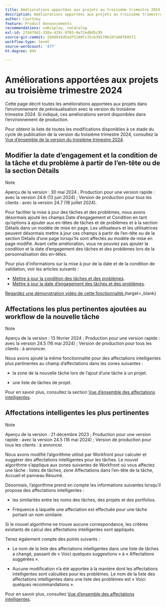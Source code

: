 ```yaml
---
title: Améliorations apportées aux projets au troisième trimestre 2024
description: Améliorations apportées aux projets au troisième trimestre 2024
author: Courtney
feature: Product Announcements
recommendations: noDisplay, noCatalog
exl-id: 27d479d1-338a-429c-9703-8e72ed8d5c95
source-git-commit: 28dd016d5edf51807c35cb392706107a08fb95f2
workflow-type: tm+mt
source-wordcount: '477'
ht-degree: 84%

---
```


# Améliorations apportées aux projets au troisième trimestre 2024

Cette page décrit toutes les améliorations apportées aux projets dans l’environnement de prévisualisation avec la version du troisième trimestre 2024. Si indiqué, ces améliorations seront disponibles dans l’environnement de production.

Pour obtenir la liste de toutes les modifications disponibles à ce stade du cycle de publication de la version du troisième trimestre 2024, consultez la [Vue d’ensemble de la version du troisième trimestre 2024](/help/quicksilver/product-announcements/product-releases/24-q3-release-activity/24-q3-release-overview.md).


## Modifier la date d’engagement et la condition de la tâche et du problème à partir de l’en-tête ou de la section Détails

>[!NOTE]
>
>Aperçu de la version : 30 mai 2024 ; Production pour une version rapide : avec la version 24.6 (13 juin 2024) ; Version de production pour tous les clients : avec la version 24.7 (18 juillet 2024).

Pour faciliter la mise à jour des tâches et des problèmes, nous avons désormais ajouté les champs Date d’engagement et Condition en tant qu’options à ajouter aux en-têtes de tâches et de problèmes et à la section Détails dans un modèle de mise en page. Les utilisateurs et les utilisatrices peuvent désormais mettre à jour ces champs à partir de l’en-tête ou de la section Détails d’une page lorsqu’ils sont affectés au modèle de mise en page modifié. Avant cette amélioration, vous ne pouviez pas ajouter la condition et la date d’engagement des tâches et des problèmes lors de la personnalisation des en-têtes.

Pour plus d’informations sur la mise à jour de la date et de la condition de validation, voir les articles suivants :

* [Mettre à jour la condition des tâches et des problèmes](/help/quicksilver/manage-work/projects/updating-work-in-a-project/update-condition-for-tasks-and-issues.md).
* [Mettre à jour la date d’engagement des tâches et des problèmes](/help/quicksilver/manage-work/projects/updating-work-in-a-project/update-commit-date-on-tasks-and-issues.md).

[Regardez une démonstration vidéo de cette fonctionnalité.](https://video.tv.adobe.com/v/3429471/){target=_blank}

## Affectations les plus pertinentes ajoutées au workflow de la nouvelle tâche

>[!NOTE]
>
>Aperçu de la version : 13 février 2024 ; Production pour une version rapide : avec la version 24.5 (16 mai 2024) ; Version de production pour tous les clients : à annoncer.

Nous avons ajouté la même fonctionnalité pour des affectations intelligentes plus pertinentes au champ d’affectations dans les zones suivantes :

* la zone de la nouvelle tâche lors de l’ajout d’une tâche à un projet.

* une liste de tâches de projet.

Pour en savoir plus, consultez la section [Vue d’ensemble des affectations intelligentes](/help/quicksilver/manage-work/tasks/assign-tasks/smart-assignments.md).

## Affectations intelligentes les plus pertinentes

>[!NOTE]
>
>Aperçu de la version : 21 décembre 2023 ; Production pour une version rapide : avec la version 24.5 (16 mai 2024) ; Version de production pour tous les clients : à annoncer.

Nous avons modifié l’algorithme utilisé par Workfront pour calculer et suggérer des affectations intelligentes pour les tâches. Le nouvel algorithme s’applique aux zones suivantes de Workfront où vous affectez une tâche : listes de tâches, zone Affectations dans l’en-tête de la tâche, Accueil et panneau Résumé.

Désormais, l’algorithme prend en compte les informations suivantes lorsqu’il propose des affectations intelligentes :

* les similarités entre les noms des tâches, des projets et des portfolios.

* Fréquence à laquelle une affectation est effectuée pour une tâche portant un nom similaire.

Si le nouvel algorithme ne trouve aucune correspondance, les critères existants de calcul des affectations intelligentes sont appliqués.

Tenez également compte des points suivants :

* Le nom de la liste des affectations intelligentes dans une liste de tâches a changé, passant de « Voici quelques suggestions » à « Affectations suggérées ».

* Aucune modification n’a été apportée à la manière dont les affectations intelligentes sont calculées pour les problèmes. Le nom de la liste des affectations intelligentes dans une liste des problèmes est « Voici quelques recommandations ».

Pour en savoir plus, consultez [Vue d’ensemble des affectations intelligentes](/help/quicksilver/manage-work/tasks/assign-tasks/smart-assignments.md).
